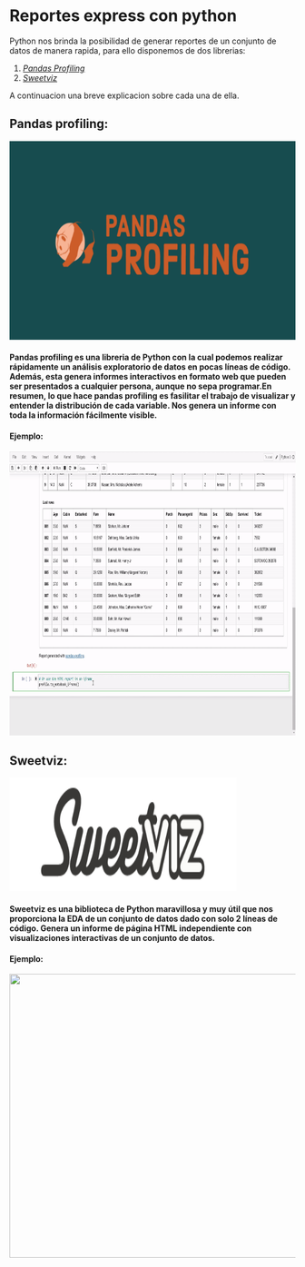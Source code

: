 # Reportes express con python
Python nos brinda la posibilidad de generar reportes de un conjunto de datos de manera rapida, para ello disponemos de dos librerias:
1. [*Pandas Profiling*](#id1)
2. [*Sweetviz*](#id2)

A continuacion una breve explicacion sobre cada una de ella.


## Pandas profiling:<a name="id1"></a>

<img src="https://github.com/f3derico1991/Python_reportes_express/blob/main/imagenes/pandasprofiling.png" width="550" height="350" />

#### Pandas profiling es una libreria de Python con la cual podemos realizar rápidamente un análisis exploratorio de datos en pocas líneas de código. Además, esta genera informes interactivos en formato web que pueden ser presentados a cualquier persona, aunque no sepa programar.En resumen, lo que hace pandas profiling es fasilitar el trabajo de visualizar y entender la distribución de cada variable. Nos genera un informe con toda la información fácilmente visible.

#### Ejemplo:

<img src="https://github.com/f3derico1991/Python_reportes_express/blob/main/imagenes/0_nyIppLKXNHlrR9_4.gif" width="650" height="500" />


## Sweetviz:<a name="id2"></a>

<img src="https://github.com/f3derico1991/Python_reportes_express/blob/main/imagenes/sweetvez.png" width="400" height="200" />

#### Sweetviz es una biblioteca de Python maravillosa y muy útil que nos proporciona la EDA de un conjunto de datos dado con solo 2 líneas de código. Genera un informe de página HTML independiente con visualizaciones interactivas de un conjunto de datos.

#### Ejemplo:


<img src="https://miro.medium.com/max/700/1*B5NkjnuUXyCOQ1hwsHFPYA.gif" width="650" height="500" />
